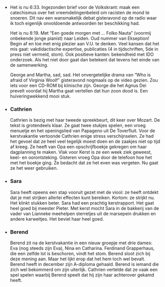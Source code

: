 - Het is nu 6:33. Ingezonden brief voor de Volkskrant: maak een catechismus over het vreemdelingenbeleid om racisten de mond te snoeren. Dit nav een wansmakelijk debat gisteravond op de radio waar ik toch eigenlijk onvoldoende antwoorden ter beschikking had.
  
  Het is nu 8:19. Met “Een goede morgen met ... Folko Nauta” (voormij onbekende jonge pianist) naar Leiden. Oud nummer van Ekseption! Begin af en toe met enig plezier aan V.U. te denken. Veel kansen dat het mis gaat: vakdidactische expertise, publicaties (4 in tijdschriften, 5de in press niet vermeld, stom). Ook positieve kanten: bekendheid met IDO onderzoek. Als het niet door gaat dan betekent dat tevens het einde van de samenwerking.
  
  George and Martha, sad, sad. Het onvergetelijke drama van “Who is afraid of Virginia Woolf” gisteravond nogmaals op de video gezien. Zou iets voor een CD-ROM bij klinische zijn. George die het Agnus Dei prevelt voordat hij Martha gaat vertellen dat hun zoon dood is. Een huiveringwekkend mooi stuk.
- ### Cathrien
  
  Cathrien is bezig met haar tweede spreekbeurt, dit keer over Mozart. De tekst is grotendeels klaar. Ze gaat twee stukjes spelen, een vroeg menuetje en het openingslied van Papageno uit De Toverfluit. Voor de kerstvakantie vertoonde Cathrien enige stress verschijnselen. Ze had het gevoel dat ze heel veel tegelijk moest doen en de zaakjes niet op tijd af kreeg. Ze heeft van Opa een opschrijfboekje gekregen om haar dagplanning te maken. Vlak voor Kerst is ze een week ziek geweest, keel- en oorontsteking. Gisteren vroeg Opa door de telefoon hoe het met het boekje ging. Ze bedacht dat ze het even was vergeten. Nu gaat ze het weer gebruiken.
- ### Sara
  
  Sara heeft opeens een stap vooruit gezet met de viool: ze heeft ontdekt dat je met strijken allerlei effecten kunt bereiken. Kortom: ze strijkt nu. Het klinkt stukken beter. Sara had een prachtig kerstrapport. Het gaat heel goed bij meester Pieter. Met kerst mocht Sara in de bakkerij van de vader van Lianneke meehelpen sterretjes uit de marsepein drukken en andere karweitjes. Het beviel haar heel goed.
- ### Berend
  
  Berend zit na de kerstvakantie in een nieuw groepje met drie dames: Eva (nog steeds zijn Eva), Nina en Catharina. Ferdinand Grapperhaus, die een zelfde lot is beschoren, vindt het stom. Berend sloot zich bij deze mening aan. Maar het lijkt erop dat het hem toch wel bevalt. Berend heeft in december zijn A-diploma gehaald. Berend is iemand die zich wel bekommerd om zijn uiterlijk. Cathrien vertelde dat ze vaak een spel spelen waarbij Berend speelt dat hij zijn haar achterover gekamd heeft.